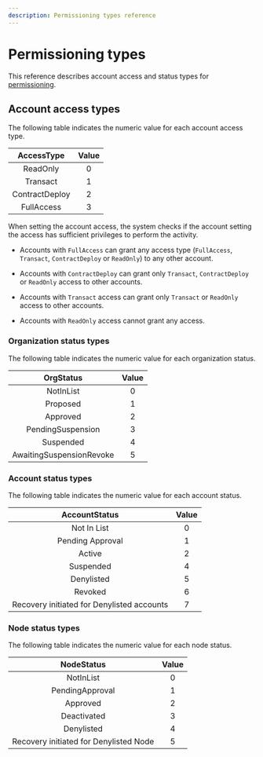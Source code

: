 ```yaml
---
description: Permissioning types reference
---
```


# Permissioning types

This reference describes account access and status types for
[permissioning](../Concepts/Permissioning/PermissionsOverview.md).

## Account access types

The following table indicates the numeric value for each account access type.

|   AccessType   | Value |
|:--------------:|:-----:|
|    ReadOnly    |   0   |
|    Transact    |   1   |
| ContractDeploy |   2   |
|   FullAccess   |   3   |

When setting the account access, the system checks if the account setting the access has
sufficient privileges to perform the activity.

* Accounts with `FullAccess` can grant any access type (`FullAccess`, `Transact`, `ContractDeploy`
  or `ReadOnly`) to any other account.

* Accounts with `ContractDeploy` can grant only `Transact`, `ContractDeploy` or `ReadOnly` access to other accounts.

* Accounts with `Transact` access can grant only `Transact` or `ReadOnly` access to other accounts.

* Accounts with `ReadOnly` access cannot grant any access.

### Organization status types

The following table indicates the numeric value for each organization status.

| OrgStatus                | Value |
| :----------------------: | :---: |
| NotInList                |     0 |
| Proposed                 |     1 |
| Approved                 |     2 |
| PendingSuspension        |     3 |
| Suspended                |     4 |
| AwaitingSuspensionRevoke |     5 |

### Account status types

The following table indicates the numeric value for each account status.

| AccountStatus                              | Value |
| :----------------------------------------: | :---: |
| Not In List                                |     0 |
| Pending Approval                           |     1 |
| Active                                     |     2 |
| Suspended                                  |     4 |
| Denylisted                                 |     5 |
| Revoked                                    |     6 |
| Recovery initiated for Denylisted accounts |     7 |

### Node status types

The following table indicates the numeric value for each node status.

| NodeStatus                             | Value |
| :------------------------------------: | :---: |
| NotInList                              |     0 |
| PendingApproval                        |     1 |
| Approved                               |     2 |
| Deactivated                            |     3 |
| Denylisted                             |     4 |
| Recovery initiated for Denylisted Node |     5 |
